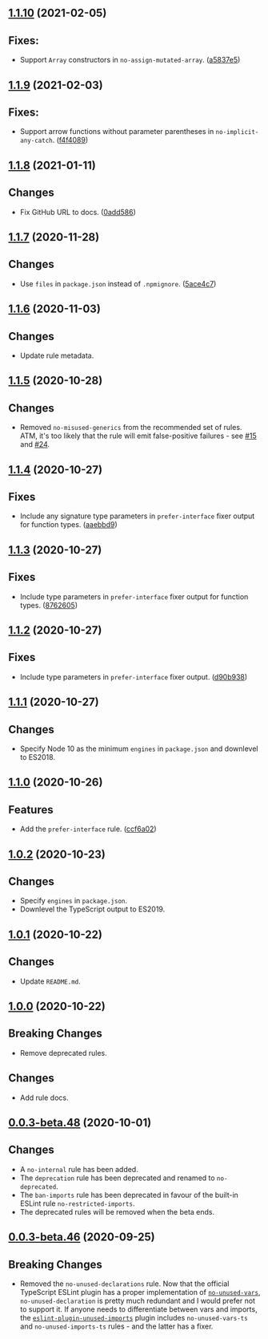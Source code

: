 <a name="1.1.10"></a>

## [1.1.10](https://github.com/cartant/eslint-plugin-etc/compare/v1.1.9...v1.1.10) (2021-02-05)

## Fixes:

-   Support `Array` constructors in `no-assign-mutated-array`. ([a5837e5](https://github.com/cartant/eslint-plugin-etc/commit/a5837e5))

<a name="1.1.9"></a>

## [1.1.9](https://github.com/cartant/eslint-plugin-etc/compare/v1.1.8...v1.1.9) (2021-02-03)

## Fixes:

-   Support arrow functions without parameter parentheses in `no-implicit-any-catch`. ([f4f4089](https://github.com/cartant/eslint-plugin-etc/commit/f4f4089))

<a name="1.1.8"></a>

## [1.1.8](https://github.com/cartant/eslint-plugin-etc/compare/v1.1.7...v1.1.8) (2021-01-11)

## Changes

-   Fix GitHub URL to docs. ([0add586](https://github.com/cartant/eslint-plugin-etc/commit/0add586))

<a name="1.1.7"></a>

## [1.1.7](https://github.com/cartant/eslint-plugin-etc/compare/v1.1.6...v1.1.7) (2020-11-28)

## Changes

-   Use `files` in `package.json` instead of `.npmignore`. ([5ace4c7](https://github.com/cartant/eslint-plugin-etc/commit/5ace4c7))

<a name="1.1.6"></a>

## [1.1.6](https://github.com/cartant/eslint-plugin-etc/compare/v1.1.5...v1.1.6) (2020-11-03)

## Changes

-   Update rule metadata.

<a name="1.1.5"></a>

## [1.1.5](https://github.com/cartant/eslint-plugin-etc/compare/v1.1.4...v1.1.5) (2020-10-28)

## Changes

-   Removed `no-misused-generics` from the recommended set of rules. ATM, it's too likely that the rule will emit false-positive failures - see [#15](https://github.com/cartant/eslint-plugin-etc/issues/15) and [#24](https://github.com/cartant/eslint-plugin-etc/issues/24).

<a name="1.1.4"></a>

## [1.1.4](https://github.com/cartant/eslint-plugin-etc/compare/v1.1.3...v1.1.4) (2020-10-27)

## Fixes

-   Include any signature type parameters in `prefer-interface` fixer output for function types. ([aaebbd9](https://github.com/cartant/eslint-plugin-etc/commit/aaebbd9))

<a name="1.1.3"></a>

## [1.1.3](https://github.com/cartant/eslint-plugin-etc/compare/v1.1.2...v1.1.3) (2020-10-27)

## Fixes

-   Include type parameters in `prefer-interface` fixer output for function types. ([8762605](https://github.com/cartant/eslint-plugin-etc/commit/8762605))

<a name="1.1.2"></a>

## [1.1.2](https://github.com/cartant/eslint-plugin-etc/compare/v1.1.1...v1.1.2) (2020-10-27)

## Fixes

-   Include type parameters in `prefer-interface` fixer output. ([d90b938](https://github.com/cartant/eslint-plugin-etc/commit/d90b938))

<a name="1.1.1"></a>

## [1.1.1](https://github.com/cartant/eslint-plugin-etc/compare/v1.1.0...v1.1.1) (2020-10-27)

## Changes

-   Specify Node 10 as the minimum `engines` in `package.json` and downlevel to ES2018.

<a name="1.1.0"></a>

## [1.1.0](https://github.com/cartant/eslint-plugin-etc/compare/v1.0.2...v1.1.0) (2020-10-26)

## Features

-   Add the `prefer-interface` rule. ([ccf6a02](https://github.com/cartant/eslint-plugin-etc/commit/ccf6a02))

<a name="1.0.2"></a>

## [1.0.2](https://github.com/cartant/eslint-plugin-etc/compare/v1.0.1...v1.0.2) (2020-10-23)

## Changes

-   Specify `engines` in `package.json`.
-   Downlevel the TypeScript output to ES2019.

<a name="1.0.1"></a>

## [1.0.1](https://github.com/cartant/eslint-plugin-etc/compare/v1.0.0...v1.0.1) (2020-10-22)

## Changes

-   Update `README.md`.

<a name="1.0.0"></a>

## [1.0.0](https://github.com/cartant/eslint-plugin-etc/compare/v0.0.3-beta.48...v1.0.0) (2020-10-22)

## Breaking Changes

-   Remove deprecated rules.

## Changes

-   Add rule docs.

<a name="0.0.3-beta.48"></a>

## [0.0.3-beta.48](https://github.com/cartant/eslint-plugin-etc/compare/v0.0.2-beta.46...v0.0.3-beta.48) (2020-10-01)

## Changes

-   A `no-internal` rule has been added.
-   The `deprecation` rule has been deprecated and renamed to `no-deprecated`.
-   The `ban-imports` rule has been deprecated in favour of the built-in ESLint rule `no-restricted-imports`.
-   The deprecated rules will be removed when the beta ends.

<a name="0.0.3-beta.46"></a>

## [0.0.3-beta.46](https://github.com/cartant/eslint-plugin-etc/compare/v0.0.2-beta.45...v0.0.3-beta.46) (2020-09-25)

## Breaking Changes

-   Removed the `no-unused-declarations` rule. Now that the official TypeScript ESLint plugin has a proper implementation of [`no-unused-vars`](https://github.com/typescript-eslint/typescript-eslint/blob/master/packages/eslint-plugin/docs/rules/no-unused-vars.md), `no-unused-declaration` is pretty much redundant and I would prefer not to support it. If anyone needs to differentiate between vars and imports, the [`eslint-plugin-unused-imports`](https://github.com/sweepline/eslint-plugin-unused-imports) plugin includes `no-unused-vars-ts` and `no-unused-imports-ts` rules - and the latter has a fixer.
